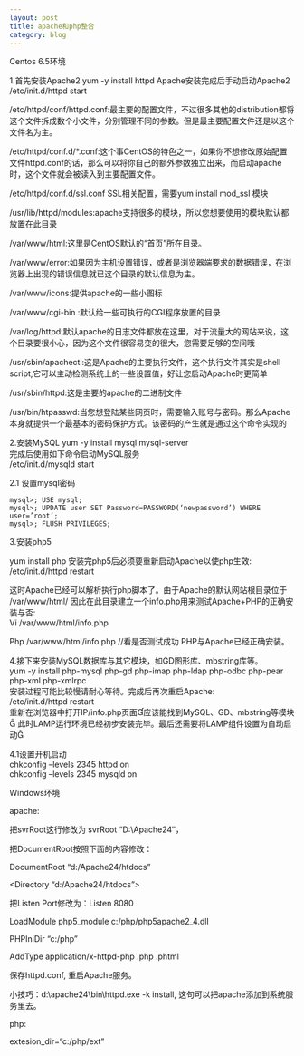 ```yaml
---
layout: post
title: apache和php整合
category: blog
---
```

Centos 6.5环境

1.首先安装Apache2
yum -y install httpd
Apache安装完成后手动启动Apache2
/etc/init.d/httpd start

/etc/httpd/conf/httpd.conf:最主要的配置文件，不过很多其他的distribution都将这个文件拆成数个小文件，分别管理不同的参数。但是最主要配置文件还是以这个文件名为主。

/etc/httpd/conf.d/*.conf:这个事CentOS的特色之一，如果你不想修改原始配置文件httpd.conf的话，那么可以将你自己的额外参数独立出来，而启动apache时，这个文件就会被读入到主要配置文件。

/etc/httpd/conf.d/ssl.conf SSL相关配置，需要yum install mod_ssl 模块

/usr/lib/httpd/modules:apache支持很多的模块，所以您想要使用的模块默认都放置在此目录

/var/www/html:这里是CentOS默认的“首页”所在目录。

/var/www/error:如果因为主机设置错误，或者是浏览器端要求的数据错误，在浏览器上出现的错误信息就已这个目录的默认信息为主。

/var/www/icons:提供apache的一些小图标

/var/www/cgi-bin :默认给一些可执行的CGI程序放置的目录

/var/log/httpd:默认apache的日志文件都放在这里，对于流量大的网站来说，这个目录要很小心，因为这个文件很容易变的很大，您需要足够的空间哦

/usr/sbin/apachectl:这是Apache的主要执行文件，这个执行文件其实是shell script,它可以主动检测系统上的一些设置值，好让您启动Apache时更简单

/usr/sbin/httpd:这是主要的apache的二进制文件

/usr/bin/htpasswd:当您想登陆某些网页时，需要输入账号与密码。那么Apache本身就提供一个最基本的密码保护方式。该密码的产生就是通过这个命令实现的

2.安装MySQL
yum -y install mysql mysql-server  <br>
完成后使用如下命令启动MySQL服务  <br>
/etc/init.d/mysqld start

2.1 设置mysql密码
```
mysql>; USE mysql;
mysql>; UPDATE user SET Password=PASSWORD(‘newpassword’) WHERE user=’root’;
mysql>; FLUSH PRIVILEGES;
```

3.安装php5

yum install php
安装完php5后必须要重新启动Apache以使php生效:   <br>
/etc/init.d/httpd restart

这时Apache已经可以解析执行php脚本了。由于Apache的默认网站根目录位于
/var/www/html/ 因此在此目录建立一个info.php用来测试Apache+PHP的正确安装与否:    <br>
Vi /var/www/html/info.php

Php /var/www/html/info.php //看是否测试成功
PHP与Apache已经正确安装。

4.接下来安装MySQL数据库与其它模块，如GD图形库、mbstring库等。<br>
yum -y install php-mysql php-gd php-imap php-ldap php-odbc php-pear php-xml php-xmlrpc  <br>
安装过程可能比较慢请耐心等待。完成后再次重启Apache:    <br>
/etc/init.d/httpd restart   <br>
重新在浏览器中打开IP/info.php页面应该能找到MySQL、GD、mbstring等模块
此时LAMP运行环境已经初步安装完毕。最后还需要将LAMP组件设置为自动启动

4.1设置开机启动 <br>
chkconfig –levels 2345 httpd on
<br>chkconfig –levels 2345 mysqld on

Windows环境

apache:

把svrRoot这行修改为 svrRoot “D:\Apache24″，

把DocumentRoot按照下面的内容修改：

DocumentRoot “d:/Apache24/htdocs”

<Directory “d:/Apache24/htdocs”>

把Listen Port修改为：Listen 8080

LoadModule php5_module c:/php/php5apache2_4.dll

PHPIniDir “c:/php”

AddType application/x-httpd-php .php .phtml

保存httpd.conf, 重启Apache服务。

小技巧：d:\apache24\bin\httpd.exe -k install, 这句可以把apache添加到系统服务里去。

php:

extesion_dir=“c:/php/ext”
